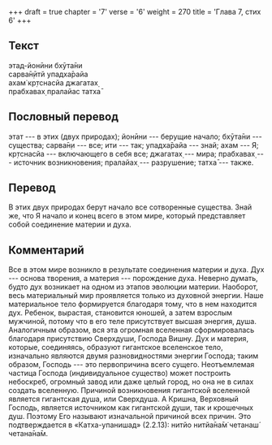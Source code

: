 +++
draft = true
chapter = '7'
verse = '6'
weight = 270
title = 'Глава 7, стих 6'
+++
## Текст

этад-йонӣни бхӯта̄ни  
сарва̄н̣ӣтй упадха̄райа  
ахам̇ кр̣тснасйа джагатах̣  
прабхавах̣ пралайас татха̄

## Пословный перевод

этат --- в этих (двух природах); йонӣни --- берущие начало; бхӯта̄ни ---
существа; сарва̄н̣и --- все; ити --- так; упадха̄райа --- знай; ахам --- Я;
кр̣тснасйа --- включающего в себя все; джагатах̣ --- мира; прабхавах̣ ---
источник возникновения; пралайах̣ --- разрушение; татха̄ --- также.

## Перевод

В этих двух природах берут начало все сотворенные существа. Знай же, что
Я начало и конец всего в этом мире, который представляет собой
соединение материи и духа.

## Комментарий

Все в этом мире возникло в результате соединения материи и духа. Дух ---
основа творения, а материя --- порождение духа. Неверно думать, будто
дух возникает на одном из этапов эволюции материи. Наоборот, весь
материальный мир проявляется только из духовной энергии. Наше
материальное тело формируется благодаря тому, что в нем находится дух.
Ребенок, вырастая, становится юношей, а затем взрослым мужчиной, потому
что в его теле присутствует высшая энергия, душа. Аналогичным образом,
вся эта огромная вселенная сформировалась благодаря присутствию
Сверхдуши, Господа Вишну. Дух и материя, которые, соединяясь, образуют
гигантское вселенское тело, изначально являются двумя разновидностями
энергии Господа; таким образом, Господь --- это первопричина всего
сущего. Неотъемлемая частица Господа (индивидуальное существо) может
построить небоскреб, огромный завод или даже целый город, но она не в
силах создать вселенную. Причиной возникновения гигантской вселенной
является гигантская душа, или Сверхдуша. А Кришна, Верховный Господь,
является источником как гигантской души, так и крошечных душ. Поэтому
Его называют изначальной причиной всех причин. Это подтверждается в
«Катха-упанишад» (2.2.13): нитйо нитйа̄на̄м̇ четанаш́ четана̄на̄м.
